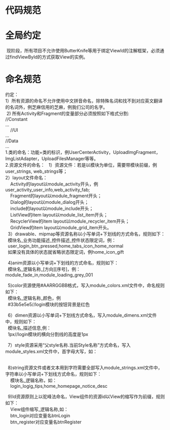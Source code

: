 # 代码规范

# 全局约定
  现阶段，所有项目不允许使用ButterKnife等用于绑定ViewId的注解框架，必须通过findViewById的方式获取View的实例。  
# 命名规范  
约定：    
  1）所有资源的命名不允许使用中文拼音命名，除特殊名词和找不到对应英文翻译的名词外，例芝麻信用的芝麻，例我们公司的名字。    
  2) 所有Activity和Fragment的变量部分必须按照如下格式分割:    
     //Constant  
       ...  
     //UI  
       ...  
     //Data   
       ...  
1.类的命名：功能+类的标识，例UserCenterActivity，UploadImgFragment，ImgListAdapter，UploadFilesManager等等。   
2.资源文件的命名：  
  1）资源文件：若是以模块为单位，需要带模块前缀，例user_strings, web_strings等；  
  2）layout文件命名：  
     Activity的layout以module_activity开头，例user_activity_user_info,web_activity_fab;  
     Fragment的layout以module_fragment开头；  
     Dialog的layout以module_dialog开头；  
     include的layout以module_include开头；  
     ListView的item layout以module_list_item开头；  
     RecyclerView的item layout以module_recycler_item开头；  
     GridView的item layout以module_grid_item开头。  
   3）drawable、mipmap等资源名称以小写单词+下划线的方式命名，规则如下：  
   模块名_业务功能描述_控件描述_控件状态限定词，例：  
   user_login_btn_pressed,home_tabs_icon_home_normal  
   如果没有具体的状态就省略状态限定词，例home_icon_gift  
   
   4)anim资源以小写单词+下划线的方式命名，规则如下：  
   模块名_逻辑名称_[方向][序号]，例：module_fade_in,module_loading_grey_001  
   
   5)color资源使用#AARRGGBB格式，写入module_colors.xml文件中，命名规则如下：  
   模块名_逻辑名称_颜色，例  
   <color name="login_btn_bg_red">#33b5e5e5</color>//login模块的按钮背景是红色  
   
   6）dimen资源以小写单词+下划线方式命名，写入module_dimens.xml文件中，规则如下：  
   模块名_描述信息,例：  
   <dimen name="login_horizontal_divider_line_height">1px</dimen>//login模块的横向分割线的高度是1px
   
   7）style资源采用“父style名称.当前Style名称”方式命名，写入module_styles.xml文件中，首字母大写，如：  
   <style name="ParentTheme.CurrentTheme">

   </style>  
   
   8)string资源文件或者文本用到字符需要全部写入module_strings.xml文件中，字符串以小写单词+下划线方式命名，规则如下：  
     模块名_逻辑名称，如：  
     login_logig_tips,home_homepage_notice_desc  
   
   9)Id资源原则上以驼峰法命名，View组件的资源id以View的缩写作为前缀，规则如下：  
     View组件缩写_逻辑名称,如：  
     btn_login对应变量名btnLogin  
     btn_register对应变量名btnRegister  
     
